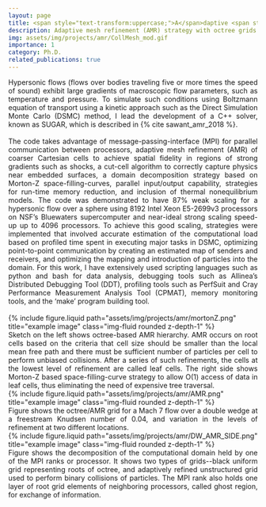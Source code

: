 ```yaml
---
layout: page
title: <span style="text-transform:uppercase;">A</span>daptive <span style="text-transform:uppercase;">M</span>esh <span style="text-transform:uppercase;">R</span>efinement for DSMC
description: Adaptive mesh refinement (AMR) strategy with octree grids for the Direct Simulation Monte Carlo (DSMC) method to solve Boltzmann equation of transport
img: assets/img/projects/amr/CollMesh_mod.gif
importance: 1
category: Ph.D.
related_publications: true
---
```


<div align="justify">
Hypersonic flows (flows over bodies traveling five or more times the speed of sound) exhibit large gradients of macroscopic flow parameters, such as temperature and pressure. To simulate such conditions using Boltzmann equation of transport using a kinetic approach such as the Direct Simulation Monte Carlo (DSMC) method, I lead the development of a C++ solver, known as SUGAR, which is described in  {% cite sawant_amr_2018 %}.
</div>
<div align="justify">
<br>
The code takes advantage of message-passing-interface (MPI) for parallel communication between processors, adaptive mesh refinement (AMR) of coarser Cartesian cells to achieve spatial fidelity in regions of strong gradients such as shocks, a cut-cell algorithm to correctly capture physics near embedded surfaces, a domain decomposition strategy based on Morton-Z space-filling-curves, parallel input/output capability, strategies for run-time memory reduction, and inclusion of thermal nonequilibrium models.
The code was demonstrated to have 87% weak scaling for a hypersonic flow over a sphere using 8192 Intel Xeon E5-2699v3 processors on NSF’s Bluewaters supercomputer and near-ideal strong scaling speed-up up to 4096 processors.
To achieve this good scaling, strategies were implemented that involved accurate estimation of the computational load based on profiled time spent in executing major tasks in DSMC, optimizing point-to-point communication by creating an estimated map of senders and receivers, and optimizing the mapping and introduction of particles into the domain. For this work, I have extensively used scripting languages such as python and bash for data analysis, debugging tools such as Allinea’s Distributed Debugging Tool (DDT), profiling tools such as PerfSuit and Cray Performance Measurement Analysis Tool (CPMAT), memory monitoring tools, and the ‘make’ program building tool.
</div>
<br>

<div class="row">
    <div class="col-sm mt-3 mt-md-0">
        {% include figure.liquid path="assets/img/projects/amr/mortonZ.png" title="example image" class="img-fluid rounded z-depth-1" %}
    </div>
</div>
<div class="caption">
<div align="justify">
Sketch on the left shows octree-based AMR hierarchy. AMR occurs on root cells based on the criteria that cell size should be smaller than the local mean free path and there must be sufficient number of particles per cell to perform unbiased collisions. After a series of such refinements, the cells at the lowest level of refinement are called leaf cells. 
The right side shows Morton-Z based space-filling-curve strategy to allow O(1) access of data in leaf cells, thus eliminating the need of expensive tree traversal.
</div></div>

<div class="row">
    <div class="col-sm mt-3 mt-md-0">
        {% include figure.liquid path="assets/img/projects/amr/AMR.png" title="example image" class="img-fluid rounded z-depth-1" %}
    </div>
</div>
<div class="caption">
<div align="justify">
Figure shows the octree/AMR grid for a Mach 7 flow over a double wedge at a freestream Knudsen number of 0.04, and variation in the levels of refinement at two different locations.
</div></div>



<div class="row">
    <div class="col-sm mt-3 mt-md-0">
        {% include figure.liquid path="assets/img/projects/amr/DW_AMR_SIDE.png" title="example image" class="img-fluid rounded z-depth-1" %}
    </div>
</div>
<div class="caption">
<div align="justify">
Figure shows the decomposition of the computational domain held by one of the MPI ranks or processor. It shows two types of grids--black uniform grid representing roots of octree, and adaptively refined unstructured grid used to perform binary collisions of particles. The MPI rank also holds one layer of root grid elements of neighboring processors, called ghost region, for exchange of information. 
</div></div>


